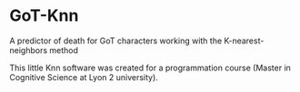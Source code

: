 # GoT-Knn
A predictor of death for GoT characters working with the K-nearest-neighbors method

This little Knn software was created for a programmation course (Master in Cognitive Science at Lyon 2 university).
